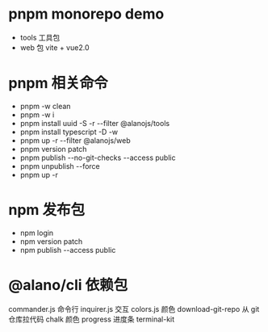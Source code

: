 # pnpm monorepo demo

- tools 工具包
- web 包 vite + vue2.0

# pnpm 相关命令

- pnpm -w clean
- pnpm -w i
- pnpm install uuid -S -r --filter @alanojs/tools
- pnpm install typescript -D -w
- pnpm up -r --filter @alanojs/web
- pnpm version patch
- pnpm publish --no-git-checks --access public
- pnpm unpublish --force
- pnpm up -r

# npm 发布包

- npm login
- npm version patch
- npm publish --access public

# @alano/cli 依赖包

commander.js 命令行
inquirer.js 交互
colors.js 颜色
download-git-repo 从 git 仓库拉代码
chalk 颜色
progress 进度条
terminal-kit
